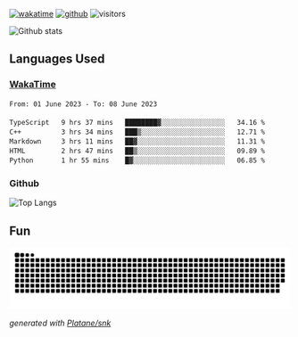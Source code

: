 [![wakatime](https://wakatime.com/badge/user/82c377cd-a54c-404c-b7df-177b313ca539.svg)](https://wakatime.com/@82c377cd-a54c-404c-b7df-177b313ca539)
[![github](https://img.shields.io/github/followers/xinthose?logo=github&style=plastic)](https://github.com/alanhamlett?tab=followers)
![visitors](https://visitor-badge.glitch.me/badge?page_id=xinthose&left_color=green&right_color=red)

![Github stats](https://github-readme-stats.vercel.app/api?username=xinthose&show_icons=true&theme=radical&count_private=true)

## Languages Used

### [WakaTime](https://wakatime.com/)
<!--START_SECTION:waka-->

```txt
From: 01 June 2023 - To: 08 June 2023

TypeScript   9 hrs 37 mins   ████████▓░░░░░░░░░░░░░░░░   34.16 %
C++          3 hrs 34 mins   ███▒░░░░░░░░░░░░░░░░░░░░░   12.71 %
Markdown     3 hrs 11 mins   ██▓░░░░░░░░░░░░░░░░░░░░░░   11.31 %
HTML         2 hrs 47 mins   ██▒░░░░░░░░░░░░░░░░░░░░░░   09.89 %
Python       1 hr 55 mins    █▓░░░░░░░░░░░░░░░░░░░░░░░   06.85 %
```

<!--END_SECTION:waka-->

### Github

![Top Langs](https://github-readme-stats.vercel.app/api/top-langs/?username=xinthose)

## Fun
![github contribution grid snake animation](https://raw.githubusercontent.com/xinthose/xinthose/output/github-contribution-grid-snake.svg)

_generated with [Platane/snk](https://github.com/Platane/snk)_
